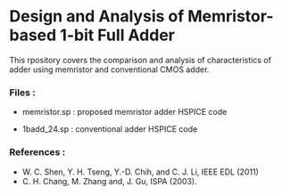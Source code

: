 # Design and Analysis of Memristor-based 1-bit Full Adder
This rpository covers the comparison and analysis of characteristics of adder using memristor and conventional CMOS adder.

### Files :

* memristor.sp : proposed memristor adder HSPICE code

* 1badd_24.sp : conventional adder HSPICE code

### References :

* W. C. Shen, Y. H. Tseng, Y.-D. Chih, and C. J. Li, IEEE EDL (2011)
* C. H. Chang, M. Zhang and, J. Gu, ISPA (2003).
